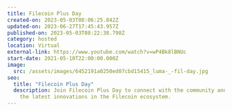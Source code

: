 ```yaml
---
title: Filecoin Plus Day
created-on: 2023-05-03T08:06:25.842Z
updated-on: 2023-06-27T17:45:43.957Z
published-on: 2023-05-03T08:22:38.798Z
category: hosted
location: Virtual
external-link: https://www.youtube.com/watch?v=wP4Bk8lBNUc
start-date: 2021-05-10T22:00:00.000Z
image:
  src: /assets/images/6452191a0250ed07cbd15415_luma-_-fil-day.jpg
seo:
  title: "Filecoin Plus Day"
  description: Join Filecoin Plus Day to connect with the community and explore
    the latest innovations in the Filecoin ecosystem.
---
```

